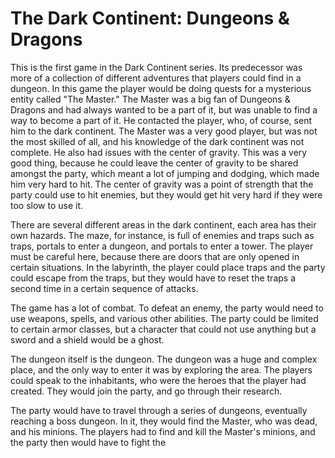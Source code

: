 # The Dark Continent: Dungeons & Dragons

This is the first game in the Dark Continent series. Its predecessor was more of a collection of different adventures that players could find in a dungeon. In this game the player would be doing quests for a mysterious entity called "The Master." The Master was a big fan of Dungeons & Dragons and had always wanted to be a part of it, but was unable to find a way to become a part of it. He contacted the player, who, of course, sent him to the dark continent. The Master was a very good player, but was not the most skilled of all, and his knowledge of the dark continent was not complete. He also had issues with the center of gravity. This was a very good thing, because he could leave the center of gravity to be shared amongst the party, which meant a lot of jumping and dodging, which made him very hard to hit. The center of gravity was a point of strength that the party could use to hit enemies, but they would get hit very hard if they were too slow to use it.

There are several different areas in the dark continent, each area has their own hazards. The maze, for instance, is full of enemies and traps such as traps, portals to enter a dungeon, and portals to enter a tower. The player must be careful here, because there are doors that are only opened in certain situations. In the labyrinth, the player could place traps and the party could escape from the traps, but they would have to reset the traps a second time in a certain sequence of attacks.

The game has a lot of combat. To defeat an enemy, the party would need to use weapons, spells, and various other abilities. The party could be limited to certain armor classes, but a character that could not use anything but a sword and a shield would be a ghost.

The dungeon itself is the dungeon. The dungeon was a huge and complex place, and the only way to enter it was by exploring the area. The players could speak to the inhabitants, who were the heroes that the player had created. They would join the party, and go through their research.

The party would have to travel through a series of dungeons, eventually reaching a boss dungeon. In it, they would find the Master, who was dead, and his minions. The players had to find and kill the Master's minions, and the party then would have to fight the
